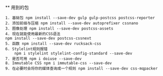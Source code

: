 **  用到的包

    1. 基础包 npm install --save-dev gulp gulp-postcss postcss-reporter
    2. 添加前缀与压缩 npm install --save-dev autoprefixer cssnano
    3. 图像处理 npm install --save-dev postcss-assets
    4. 现在就能使用最新的CSS语法
    npm install --save-dev postcss-cssnext
    5. 函数 npm install --save-dev rucksack-css
    6. Stylelint规则报错 
        npm i stylelint stylelint-config-standard --save-dev
    7. 是否可用 npm i doiuse --save-dev
    8. Immutable CSS npm i immutable-css --save-dev
    9. 在必要时会将你的媒体查询成一个规则 npm install --save-dev css-mqpacker
    
